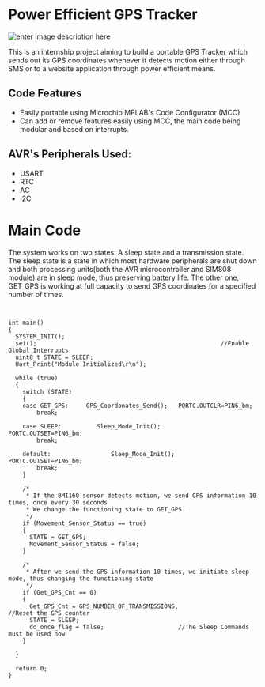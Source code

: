 ﻿
# Power Efficient GPS Tracker

![enter image description here](https://upload.wikimedia.org/wikipedia/commons/thumb/9/99/Microchip_logo.svg/2560px-Microchip_logo.svg.png)

This is an internship project aiming to build a portable GPS Tracker which sends out its GPS coordinates whenever it detects motion either through SMS or to a website application through power efficient means.

## Code Features

- Easily portable using Microchip MPLAB's Code Configurator (MCC)
- Can add or remove features easily using MCC, the main code being modular and  based on interrupts.



## AVR's Peripherals Used:
- USART
- RTC 
- AC 
- I2C


# Main Code
The system works on two states: A sleep state and a transmission state. The sleep state is a state in which most hardware peripherals are shut down and both processing units(both the AVR microcontroller and SIM808 module) are in sleep mode, thus preserving battery life. The other one, GET_GPS is working at full capacity to send GPS coordinates for a specified number of times.

````


int main() 
{
  SYSTEM_INIT();
  sei();                                                    //Enable Global Interrupts
  uint8_t STATE = SLEEP;
  Uart_Print("Module Initialized\r\n");
  
  while (true) 
  {
    switch (STATE) 
    {
    case GET_GPS:     GPS_Coordonates_Send();   PORTC.OUTCLR=PIN6_bm;
        break;
      
    case SLEEP:          Sleep_Mode_Init();              PORTC.OUTSET=PIN6_bm;
        break;
      
    default:                 Sleep_Mode_Init();              PORTC.OUTSET=PIN6_bm;
        break;
    }

    /*
     * If the BMI160 sensor detects motion, we send GPS information 10 times, once every 30 seconds
     * We change the functioning state to GET_GPS.
     */
    if (Movement_Sensor_Status == true) 
    {
      STATE = GET_GPS;
      Movement_Sensor_Status = false;
    }

    /*
     * After we send the GPS information 10 times, we initiate sleep mode, thus changing the functioning state
     */
    if (Get_GPS_Cnt == 0)                      
    {
      Get_GPS_Cnt = GPS_NUMBER_OF_TRANSMISSIONS;                         //Reset the GPS counter
      STATE = SLEEP;
      do_once_flag = false;                     //The Sleep Commands must be used now
    }

  }

  return 0;
}
````
